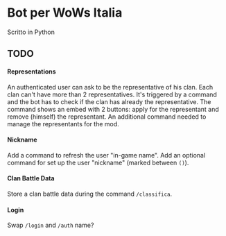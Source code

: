 # Bot per WoWs Italia
Scritto in Python

## TODO

#### Representations
An authenticated user can ask to be the representative of his clan.
Each clan can't have more than 2 representatives.
It's triggered by a command and the bot has to check if the clan has already the representative.
The command shows an embed with 2 buttons: apply for the representant and remove (himself) the representant.
An additional command needed to manage the representants for the mod.

#### Nickname
Add a command to refresh the user "in-game name".
Add an optional command for set up the user "nickname" (marked between `()`).

#### Clan Battle Data
Store a clan battle data during the command `/classifica`.

#### Login
Swap `/login` and `/auth` name?